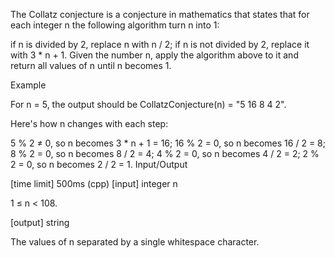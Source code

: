 The Collatz conjecture is a conjecture in mathematics that states that for each integer n the following algorithm turn n into 1:

if n is divided by 2, replace n with n / 2;
if n is not divided by 2, replace it with 3 * n + 1.
Given the number n, apply the algorithm above to it and return all values of n until n becomes 1.

Example

For n = 5, the output should be
CollatzConjecture(n) = "5 16 8 4 2".

Here's how n changes with each step:

5 % 2 ≠ 0, so n becomes 3 * n + 1 = 16;
16 % 2 = 0, so n becomes 16 / 2 = 8;
8 % 2 = 0, so n becomes 8 / 2 = 4;
4 % 2 = 0, so n becomes 4 / 2 = 2;
2 % 2 = 0, so n becomes 2 / 2 = 1.
Input/Output

[time limit] 500ms (cpp)
[input] integer n

1 ≤ n < 108.

[output] string

The values of n separated by a single whitespace character.
